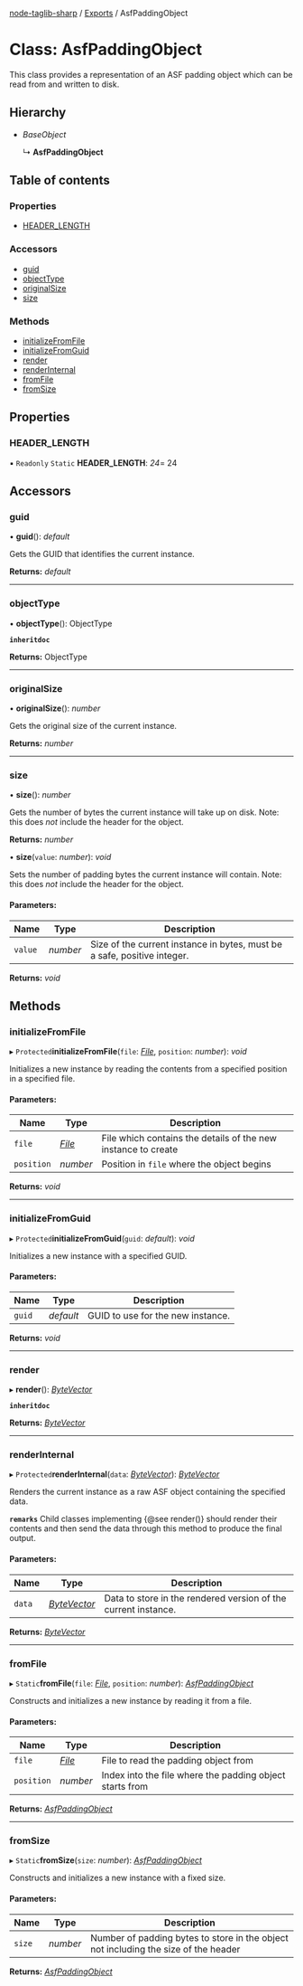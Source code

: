 [node-taglib-sharp](../README.md) / [Exports](../modules.md) / AsfPaddingObject

# Class: AsfPaddingObject

This class provides a representation of an ASF padding object which can be read from and
written to disk.

## Hierarchy

* *BaseObject*

  ↳ **AsfPaddingObject**

## Table of contents

### Properties

- [HEADER\_LENGTH](asfpaddingobject.md#header_length)

### Accessors

- [guid](asfpaddingobject.md#guid)
- [objectType](asfpaddingobject.md#objecttype)
- [originalSize](asfpaddingobject.md#originalsize)
- [size](asfpaddingobject.md#size)

### Methods

- [initializeFromFile](asfpaddingobject.md#initializefromfile)
- [initializeFromGuid](asfpaddingobject.md#initializefromguid)
- [render](asfpaddingobject.md#render)
- [renderInternal](asfpaddingobject.md#renderinternal)
- [fromFile](asfpaddingobject.md#fromfile)
- [fromSize](asfpaddingobject.md#fromsize)

## Properties

### HEADER\_LENGTH

▪ `Readonly` `Static` **HEADER\_LENGTH**: *24*= 24

## Accessors

### guid

• **guid**(): *default*

Gets the GUID that identifies the current instance.

**Returns:** *default*

___

### objectType

• **objectType**(): ObjectType

**`inheritdoc`** 

**Returns:** ObjectType

___

### originalSize

• **originalSize**(): *number*

Gets the original size of the current instance.

**Returns:** *number*

___

### size

• **size**(): *number*

Gets the number of bytes the current instance will take up on disk. Note: this does *not*
include the header for the object.

**Returns:** *number*

• **size**(`value`: *number*): *void*

Sets the number of padding bytes the current instance will contain. Note: this does *not*
include the header for the object.

#### Parameters:

Name | Type | Description |
------ | ------ | ------ |
`value` | *number* | Size of the current instance in bytes, must be a safe, positive integer.    |

**Returns:** *void*

## Methods

### initializeFromFile

▸ `Protected`**initializeFromFile**(`file`: [*File*](file.md), `position`: *number*): *void*

Initializes a new instance by reading the contents from a specified position in a specified
file.

#### Parameters:

Name | Type | Description |
------ | ------ | ------ |
`file` | [*File*](file.md) | File which contains the details of the new instance to create   |
`position` | *number* | Position in `file` where the object begins   |

**Returns:** *void*

___

### initializeFromGuid

▸ `Protected`**initializeFromGuid**(`guid`: *default*): *void*

Initializes a new instance with a specified GUID.

#### Parameters:

Name | Type | Description |
------ | ------ | ------ |
`guid` | *default* | GUID to use for the new instance.   |

**Returns:** *void*

___

### render

▸ **render**(): [*ByteVector*](bytevector.md)

**`inheritdoc`** 

**Returns:** [*ByteVector*](bytevector.md)

___

### renderInternal

▸ `Protected`**renderInternal**(`data`: [*ByteVector*](bytevector.md)): [*ByteVector*](bytevector.md)

Renders the current instance as a raw ASF object containing the specified data.

**`remarks`** Child classes implementing {@see render()} should render their contents and then
    send the data through this method to produce the final output.

#### Parameters:

Name | Type | Description |
------ | ------ | ------ |
`data` | [*ByteVector*](bytevector.md) | Data to store in the rendered version of the current instance.   |

**Returns:** [*ByteVector*](bytevector.md)

___

### fromFile

▸ `Static`**fromFile**(`file`: [*File*](file.md), `position`: *number*): [*AsfPaddingObject*](asfpaddingobject.md)

Constructs and initializes a new instance by reading it from a file.

#### Parameters:

Name | Type | Description |
------ | ------ | ------ |
`file` | [*File*](file.md) | File to read the padding object from   |
`position` | *number* | Index into the file where the padding object starts from    |

**Returns:** [*AsfPaddingObject*](asfpaddingobject.md)

___

### fromSize

▸ `Static`**fromSize**(`size`: *number*): [*AsfPaddingObject*](asfpaddingobject.md)

Constructs and initializes a new instance with a fixed size.

#### Parameters:

Name | Type | Description |
------ | ------ | ------ |
`size` | *number* | Number of padding bytes to store in the object not including the size of the     header    |

**Returns:** [*AsfPaddingObject*](asfpaddingobject.md)
